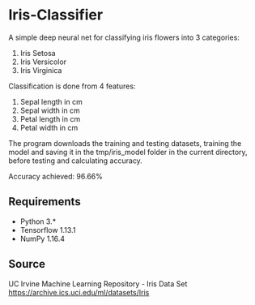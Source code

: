 # Iris-Classifier
A simple deep neural net for classifying iris flowers into 3 categories:

  1. Iris Setosa
  2. Iris Versicolor
  3. Iris Virginica

Classification is done from 4 features:

  1. Sepal length in cm
  2. Sepal width in cm
  3. Petal length in cm
  4. Petal width in cm

The program downloads the training and testing datasets, training the model and saving it in the tmp/iris_model folder in the current directory, before testing and calculating accuracy.

Accuracy achieved: 96.66%

## Requirements
* Python 3.*
* Tensorflow  1.13.1  
* NumPy       1.16.4

## Source
UC Irvine Machine Learning Repository - Iris Data Set  
https://archive.ics.uci.edu/ml/datasets/Iris
